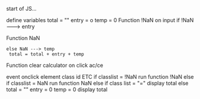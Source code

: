 start of JS...

define variables
    total = ""
    entry = o
    temp = 0
Function !NaN
    on input if !NaN ---> entry

Function NaN
    
    else NaN ---> temp
     total = total + entry + temp
    
Function clear calculator on click ac/ce

event onclick element class id ETC 
    if classlist = !NaN run function !NaN
    else if classlist = NaN run function NaN
    else if class list = "=" display total
    else     total = ""    entry = 0    temp = 0 display total